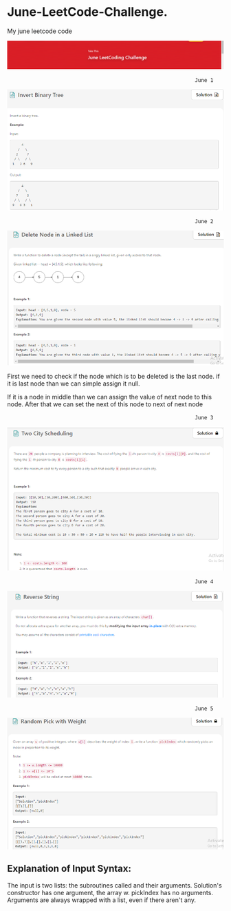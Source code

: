 # June-LeetCode-Challenge.
My june leetcode code

![Screenshot](leetcode_june.png)

                                                                 June 1
                                                                 
                                                                 
![Screenshot](invert_binary_tree.png)

                                                                 June 2
                                                                   
                                                                   
![Screenshot](delete_node_in_singly_linked_List.png)


First we need to check if the node which is to be deleted is the last node. if it is last node than we can simple assign it null.


If it is a node in middle than we can assign the value of next node to this node. After that we can set the next of this node to next of next node

                                                                 June 3
                                                                 
![Screenshot](Two_City_Scheduling.png)

                                                                 June 4
                                                                 
                                                                 
![Screenshot](reverse_string.png)                                                    
                                                                                       
                                                                 June 5
                                                                                                                            
![Screenshot](random_pick_with_weight.png)                   

## Explanation of Input Syntax:

The input is two lists: the subroutines called and their arguments. Solution's constructor has one argument, the array w. pickIndex has no arguments. Arguments are always wrapped with a list, even if there aren't any.

                                                   
                                                    
